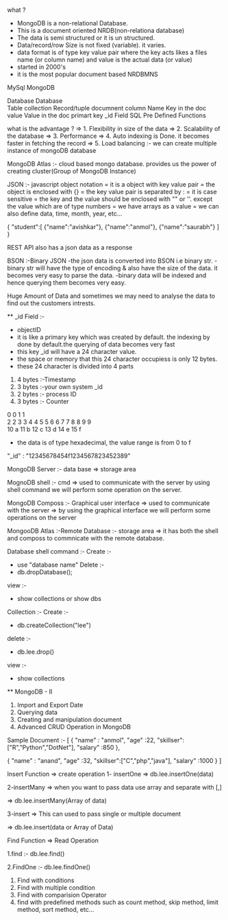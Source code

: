 what ?
- MongoDB is a non-relational Database.
- This is a document oriented NRDB(non-relationa database)
- The data is semi structured or it is un structured.
- Data/record/row Size is not fixed (variable). it varies.
- data format is of type key value pair where the key acts likes a files name (or column name) and value is the actual data (or value)
- started in 2000's
- it is the most popular document based NRDBMNS

MySql               MongoDB

Database            Database    
Table               collection
Record/tuple        documnent
column Name         Key in the doc
value               Value in the doc
primart key         _id Field
SQL                 Pre Defined Functions


what is the advantage ?
=> 1. Flexibility in size of the data
=> 2. Scalability of the database
=> 3. Performance
=> 4. Auto indexing is Done. it becomes faster in fetching the record
=> 5. Load balancing :- we can create multiple instance of mongoDB database


MongoDB Atlas :- cloud based mongo database. provides us the power of creating cluster(Group of MongoDB Instance)

JSON :- javascript object notation
= it is a object with key value pair
= the object is enclosed with {}
= the key value pair is separated by :
= it is case sensitive
= the key and the value should be enclosed with "" or ''. except the value which are of type numbers
= we have arrays as a value
= we can also define data, time, month, year, etc...

{
    "student":[
        {"name":"avishkar"},
        {"name":"anmol"},
        {"name":"saurabh"}
    ]
}

REST API also has a json data as a response

BSON :-Binary JSON 
-the json data is converted into BSON i.e binary str.
-binary str will have the type of encoding & also have the size of the data. it becomes very easy to parse the data.
-binary data will be indexed and hence querying them becomes very easy.


Huge Amount of Data
and sometimes we may need to analyse the data to find out the customers intrests.


** _id Field :-

- objectID
- it is like a primary key which was created by default. the indexing by done by default.the querying of data becomes very fast
- this key _id will have a 24 character value.
- the space or memory that this 24 character occupiess is only 12 bytes.
- these 24 character is divided into 4 parts

1. 4 bytes :-Timestamp
2. 3 bytes :-your own system _id
3. 2 bytes :- process ID
4. 3 bytes :- Counter

0   0
1   1   
2   2
3   3
4   4
5   5
6   6
7   7
8   8
9   9   
10  a
11  b
12  c
13  d
14  e
15  f


- the data is of type hexadecimal, the value range is from 0 to f  

"_id" : "12345678454f1234567823452389"

MongoDB Server :- data base => storage area

MognoDB shell :- cmd => used to communicate with the server by using shell command we will perform some operation on the server.

MongoDB Composs :- Graphical user interface => used to communicate with the server => by using the graphical interface we will perform some operations on the server

MongooDB Atlas :-Remote Database :- storage area => it has both the shell and composs to commnicate with the remote database.


Database shell command :-
Create :-
- use "database name"
Delete :-
- db.dropDatabase();

view :-
- show collections or show dbs

Collection :- 
Create :-
- db.createCollection("lee")

delete :-
- db.lee.drop()

view :-
- show collections


** MongoDB - II
1. Import and Export Date
2. Querying data
3. Creating and manipulation document
4. Advanced CRUD Operation in MongoDB


Sample Document :-
[
{
    "name" : "anmol",
    "age" :22,
    "skillser":["R","Python","DotNet"],
    "salary" :850
},

{
    "name" : "anand",
    "age" :32,
    "skillser":["C","php","java"],
    "salary" :1000
}
]

Insert Function => create operation
 1- insertOne
=> db.lee.insertOne(data)


 2-insertMany
=> when you want to pass data use array and separate with [,]

=> db.lee.insertMany(Array of data)

 3-insert
=> This can used to pass single or multiple document

=> db.lee.insert(data or Array of Data)

Find Function => Read Operation

1.find
:- db.lee.find()

2.FindOne
:- db.lee.findOne()

1. Find with conditions
2. Find with multiple condition
3. Find with comparision Operator
4. find with predefined methods such as count method, skip method, limit method, sort method, etc...